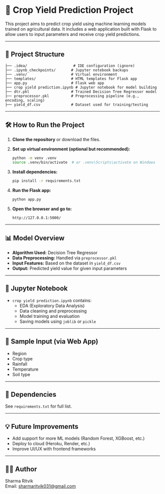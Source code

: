 # 🌾 Crop Yield Prediction Project

This project aims to predict crop yield using machine learning models trained on agricultural data. It includes a web application built with Flask to allow users to input parameters and receive crop yield predictions.

---

## 📁 Project Structure

```
├── .idea/                     # IDE configuration (ignore)
├── .ipynb_checkpoints/       # Jupyter notebook backups
├── .venv/                    # Virtual environment
├── templates/                # HTML templates for Flask app
├── app.py                    # Flask web app
├── crop yield prediction.ipynb # Jupyter notebook for model building
├── dtr.pkl                   # Trained Decision Tree Regressor model
├── preprocessor.pkl          # Preprocessing pipeline (e.g., encoding, scaling)
├── yield_df.csv              # Dataset used for training/testing
```

---

## 🛠️ How to Run the Project

1. **Clone the repository** or download the files.

2. **Set up virtual environment (optional but recommended):**
   ```bash
   python -m venv .venv
   source .venv/bin/activate  # or .venv\Scripts\activate on Windows
   ```

3. **Install dependencies:**
   ```bash
   pip install -r requirements.txt
   ```

4. **Run the Flask app:**
   ```bash
   python app.py
   ```

5. **Open the browser and go to:**
   ```
   http://127.0.0.1:5000/
   ```

---

## 📊 Model Overview

- **Algorithm Used:** Decision Tree Regressor
- **Data Preprocessing:** Handled via `preprocessor.pkl`
- **Input Features:** Based on the dataset in `yield_df.csv`
- **Output:** Predicted yield value for given input parameters

---

## 📓 Jupyter Notebook

- `crop yield prediction.ipynb` contains:
  - EDA (Exploratory Data Analysis)
  - Data cleaning and preprocessing
  - Model training and evaluation
  - Saving models using `joblib` or `pickle`

---

## 🧪 Sample Input (via Web App)

- Region
- Crop type
- Rainfall
- Temperature
- Soil type

---

## 📂 Dependencies

See `requirements.txt` for full list.

---

## 💡 Future Improvements

- Add support for more ML models (Random Forest, XGBoost, etc.)
- Deploy to cloud (Heroku, Render, etc.)
- Improve UI/UX with frontend frameworks

---

## 👨‍💻 Author

Sharma Ritvik  
Email: sharmaritvik031@gmail.com  


